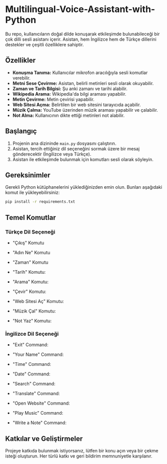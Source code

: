 # Multilingual-Voice-Assistant-with-Python

Bu repo, kullanıcıların doğal dilde konuşarak etkileşimde bulunabileceği bir çok dilli sesli asistanı içerir. Asistan, hem İngilizce hem de Türkçe dillerini destekler ve çeşitli özelliklere sahiptir.


## Özellikler

- **Konuşma Tanıma:** Kullanıcılar mikrofon aracılığıyla sesli komutlar verebilir.
- **Metni Sese Çevirme:** Asistan, belirli metinleri sesli olarak okuyabilir.
- **Zaman ve Tarih Bilgisi:** Şu anki zamanı ve tarihi alabilir.
- **Wikipedia Arama:** Wikipedia'da bilgi araması yapabilir.
- **Metin Çevirme:** Metin çevirisi yapabilir.
- **Web Sitesi Açma:** Belirtilen bir web sitesini tarayıcıda açabilir.
- **Müzik Çalma:** YouTube üzerinden müzik araması yapabilir ve çalabilir.
- **Not Alma:** Kullanıcının dikte ettiği metinleri not alabilir.


## Başlangıç

1. Projenin ana dizininde `main.py` dosyasını çalıştırın.
2. Asistan, tercih ettiğiniz dil seçeneğini sormak üzere bir mesaj gönderecektir (İngilizce veya Türkçe).
3. Asistan ile etkileşimde bulunmak için komutları sesli olarak söyleyin.


## Gereksinimler

Gerekli Python kütüphanelerini yüklediğinizden emin olun. Bunları aşağıdaki komut ile yükleyebilirsiniz:

```bash
pip install -r requirements.txt
```


## Temel Komutlar

### Türkçe Dil Seçeneği

- "Çıkış" Komutu
- "Adın Ne" Komutu
- "Zaman" Komutu
- "Tarih" Komutu:

- "Arama" Komutu:

- "Çevir" Komutu:

- "Web Sitesi Aç" Komutu:

- "Müzik Çal" Komutu:

- "Not Yaz" Komutu:


### İngilizce Dil Seçeneği

- "Exit" Command:

- "Your Name" Command:

- "Time" Command:

- "Date" Command:

- "Search" Command:

- "Translate" Command:

- "Open Website" Command:

- "Play Music" Command:

- "Write a Note" Command:


## Katkılar ve Geliştirmeler

Projeye katkıda bulunmak istiyorsanız, lütfen bir konu açın veya bir çekme isteği oluşturun. Her türlü katkı ve geri bildirim memnuniyetle karşılanır.
